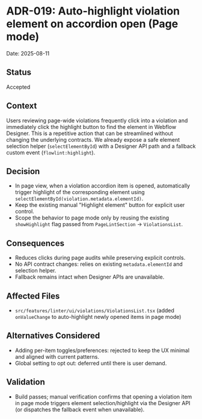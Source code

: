 # ADR-019: Auto-highlight violation element on accordion open (Page mode)

Date: 2025-08-11

## Status

Accepted

## Context

Users reviewing page-wide violations frequently click into a violation and immediately click the highlight button to find the element in Webflow Designer. This is a repetitive action that can be streamlined without changing the underlying contracts. We already expose a safe element selection helper (`selectElementById`) with a Designer API path and a fallback custom event (`flowlint:highlight`).

## Decision

- In page view, when a violation accordion item is opened, automatically trigger highlight of the corresponding element using `selectElementById(violation.metadata.elementId)`.
- Keep the existing manual "Highlight element" button for explicit user control.
- Scope the behavior to page mode only by reusing the existing `showHighlight` flag passed from `PageLintSection` → `ViolationsList`.

## Consequences

- Reduces clicks during page audits while preserving explicit controls.
- No API contract changes: relies on existing `metadata.elementId` and selection helper.
- Fallback remains intact when Designer APIs are unavailable.

## Affected Files

- `src/features/linter/ui/violations/ViolationsList.tsx` (added `onValueChange` to auto-highlight newly opened items in page mode)

## Alternatives Considered

- Adding per-item toggles/preferences: rejected to keep the UX minimal and aligned with current patterns.
- Global setting to opt out: deferred until there is user demand.

## Validation

- Build passes; manual verification confirms that opening a violation item in page mode triggers element selection/highlight via the Designer API (or dispatches the fallback event when unavailable).


